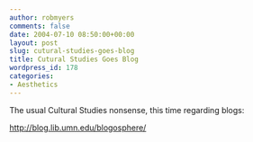 ```yaml
---
author: robmyers
comments: false
date: 2004-07-10 08:50:00+00:00
layout: post
slug: cutural-studies-goes-blog
title: Cutural Studies Goes Blog
wordpress_id: 178
categories:
- Aesthetics
---
```


The usual Cultural Studies nonsense, this time regarding blogs:  
  
http://blog.lib.umn.edu/blogosphere/

  


